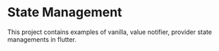 # State Management

This project contains examples of vanilla, value notifier, provider state managements in flutter.
